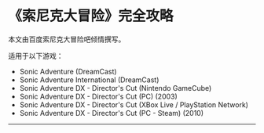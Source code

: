 # 《索尼克大冒险》完全攻略

本文由百度索尼克大冒险吧倾情撰写。

适用于以下游戏：

* Sonic Adventure \(DreamCast\)
* Sonic Adventure International \(DreamCast\)
* Sonic Adventure DX - Director's Cut \(Nintendo GameCube\)
* Sonic Adventure DX - Director's Cut \(PC\) \(2003\)
* Sonic Adventure DX - Director's Cut \(XBox Live / PlayStation Network\)
* Sonic Adventure DX - Director's Cut \(PC - Steam\) \(2010\)

---




